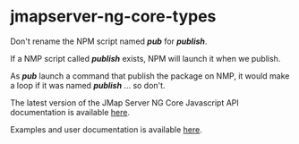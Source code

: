 # jmapserver-ng-core-types

Don't rename the NPM script named ***pub*** for ***publish***.

If a NMP script called ***publish*** exists, NPM will launch it when we publish.

As ***pub*** launch a command that publish the package on NMP, it would make a loop if it was named ***publish*** ... so don't.

The latest version of the JMap Server NG Core Javascript API documentation is available <a href="https://k2geospatial.github.io/jmapserver-ng-core-types/latest/modules/jmap.html" target="_blank">here</a>.

Examples and user documentation is available <a href="https://doc.k2geospatial.com/jmap/doc/ng_dev/" target="_blank">here</a>.

